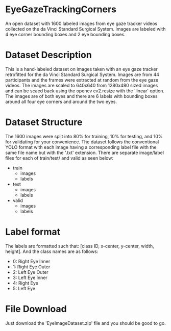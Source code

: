 # EyeGazeTrackingCorners
An open dataset with 1600 labeled images from eye gaze tracker videos collected on the da Vinci Standard Surgical System. Images are labeled with 4 eye corner bounding boxes and 2 eye bounding boxes.

# Dataset Description
This is a hand-labeled dataset on images taken with an eye gaze tracker retrofitted for the da Vinci Standard Surgical System. Images are from 44 participants and the frames were extracted at random from the eye gaze videos. The images are scaled to 640x640 from 1280x480 sized images and can be scaed back using the opencv cv2.resize with the 'linear' option. The images are of both eyes and there are 6 labels with bounding boxes around all four eye corners and around the two eyes.

# Dataset Structure
The 1600 images were split into 80% for training, 10% for testing, and 10% for validating for your convenience. The dataset follows the conventional YOLO format with each image having a corresponding label file with the same file name but with the '.txt' extension. There are separate image/label files for each of train/test/ and valid as seen below:
- train
  * images
  * labels
- test
  * images
  * labels
- valid
  * images
  * labels

# Label format
The labels are formatted such that: [class ID, x-center, y-center, width, height]. And the class names are as follows:
- 0: Right Eye Inner
- 1: Right Eye Outer
- 2: Left Eye Outer
- 3: Left Eye Inner
- 4: Right Eye
- 5: Left Eye
# File Download
Just download the 'EyeImageDataset.zip' file and you should be good to go.

